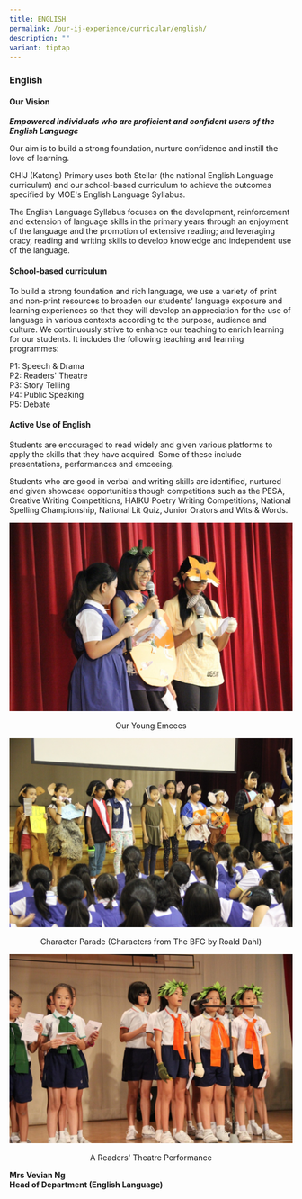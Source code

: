 ```yaml
---
title: ENGLISH
permalink: /our-ij-experience/curricular/english/
description: ""
variant: tiptap
---
```

### English

#### Our Vision


**_Empowered individuals who are proficient and confident users of the English Language_**

  

Our aim is to build a strong foundation, nurture confidence and instill the love of learning.

  

CHIJ (Katong) Primary uses both Stellar (the national English Language curriculum) and our school-based curriculum to achieve the outcomes specified by MOE's English Language Syllabus.

  

The English Language Syllabus focuses on the development, reinforcement and extension of language skills in the primary years through an enjoyment of the language and the promotion of extensive reading; and leveraging oracy, reading and writing skills to develop knowledge and independent use of the language.

#### School-based curriculum

To build a strong foundation and rich language, we use a variety of print and non-print resources to broaden our students' language exposure and learning experiences so that they will develop an appreciation for the use of language in various contexts according to the purpose, audience and culture. We continuously strive to enhance our teaching to enrich learning for our students. It includes the following teaching and learning programmes:

  

P1: Speech &amp; Drama<br>
P2: Readers' Theatre<br>
P3: Story Telling<br>
P4: Public Speaking<br>
P5: Debate

#### Active Use of English


Students are encouraged to read widely and given various platforms to apply the skills that they have acquired. Some of these include presentations, performances and emceeing.

  

Students who are good in verbal and writing skills are identified, nurtured and given showcase opportunities though competitions such as the PESA, Creative Writing Competitions, HAIKU Poetry Writing Competitions, National Spelling Championship, National Lit Quiz, Junior Orators and Wits &amp; Words.


![](/images/Curricular/English_1.jpg)

<center> Our Young Emcees</center>

![](/images/Curricular/English_2.jpg)

<center>Character Parade (Characters from The BFG by Roald Dahl)</center>

![](/images/Curricular/English_3.jpg)

<center>A Readers' Theatre Performance</center>

**Mrs Vevian Ng**<br>
**Head of Department (English Language)**